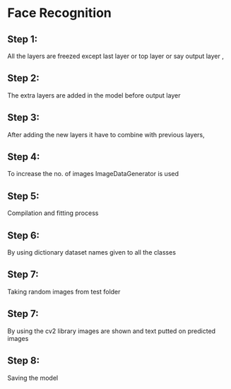# Face Recognition

## Step 1:
All the layers are freezed except last layer or top layer or say output layer ,

## Step 2: 
The extra layers are added in the model before output layer 

## Step 3:
After adding the new layers it have to combine with previous layers,

## Step 4:
To increase the no. of images ImageDataGenerator is used

## Step 5:
Compilation and fitting process

## Step 6: 
By using dictionary dataset names given to all the classes 

## Step 7:
Taking random images from test folder

## Step 7:
By using the cv2 library images are shown and text putted on predicted images

## Step 8:
Saving the model

